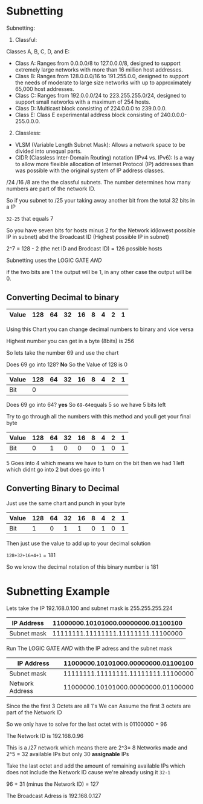 # Subnetting

Subnetting:

  1. Classful:
  
  Classes A, B, C, D, and E:
  
*  Class A: Ranges from 0.0.0.0/8 to 127.0.0.0/8, designed to support extremely large networks with more than 16 million host addresses.
*  Class B: Ranges from 128.0.0.0/16 to 191.255.0.0, designed to support the needs of moderate to large size networks with up to approximately 65,000 host addresses.
*  Class C: Ranges from 192.0.0.0/24 to 223.255.255.0/24, designed to support small networks with a maximum of 254 hosts.
*  Class D: Multicast block consisting of 224.0.0.0 to 239.0.0.0.
*  Class E: Class E experimental address block consisting of 240.0.0.0-255.0.0.0.

  2. Classless:
  
   *  VLSM (Variable Length Subnet Mask): Allows a network space to be divided into unequal parts.
   *  CIDR (Classless Inter-Domain Routing) notation (IPv4 vs. IPv6): Is a way to allow more flexible allocation of Internet Protocol (IP) addresses than was possible with the original system of IP address classes.

/24 /16 /8 are the the classful subnets. The number determines how many numbers are part of the network ID.

So if you subnet to /25 your taking away another bit from the total 32 bits in a IP

`32-25` that equals 7 

So you have seven bits for hosts minus 2 for the Network id(lowest possible IP in subnet) abd the Broadcast ID (Highest possible IP in subnet)

2^7 = 128 - 2 (the net ID and Brodcast ID) = 126 possible hosts

Subnetting uses the LOGIC GATE *AND*

 if the two bits are 1 the output will be 1, in any other case the output will be 0.
 
 



## Converting Decimal to binary

|Value | 128 | 64 | 32 | 16 | 8 | 4 | 2 | 1|
|-------|----|----|----|----|----|----|----|----|

Using this Chart you can change decimal numbers to binary and vice versa
 
Highest number you can get in a byte (8bits) is 256

So lets take the number 69 and use the chart 

Does 69 go into 128? **No** So the Value of 128 is 0

|Value | 128 | 64 | 32 | 16 | 8 | 4 | 2 | 1|
|-------|----|----|----|----|----|----|----|----|
|Bit| 0 |

Does 69 go into 64? **yes** So `69-64`equals 5 so we have 5 bits left

Try to go through all the numbers with this method and youll get your final byte

|Value | 128 | 64 | 32 | 16 | 8 | 4 | 2 | 1|
|-------|----|----|----|----|----|----|----|----|
|Bit    | 0  |1   |0   |0   |0   | 1  |0   |1| 

5 Goes into 4 which means we have to turn on the bit then we had 1 left which didnt go into 2 but does go into 1

## Converting Binary to Decimal

Just use the same chart and punch in your byte

|Value | 128 | 64 | 32 | 16 | 8 | 4 | 2 | 1|
|-------|----|----|----|----|----|----|----|----|
|Bit    | 1  |0   |1   |1   |0   | 1  |0   |1| 

Then just use the value to add up to your decimal solution

`128+32+16+4+1` = 181 

So we know the decimal notation of this binary number is 181


# Subnetting Example

Lets take the IP 192.168.0.100 and subnet mask is 255.255.255.224

|IP Address	|11000000.10101000.00000000.01100100|
|-----------|------------------------------------|
|Subnet mask	|11111111.11111111.11111111.11100000|

Run The LOGIC GATE *AND* with the IP adress and the subnet mask

|IP Address|	11000000.10101000.00000000.01100100|
|-----------|-------------------------------------|
|Subnet mask	|11111111.11111111.11111111.11100000|
|Network Address	|11000000.10101000.00000000.01100000|

Since the the first 3 Octets are all 1's We can Assume the first 3 octets are part of the Network ID

So we only have to solve for the last octet with is 01100000 = 96

The Network ID is 192.168.0.96 

This is a /27 network which means there are 2^3= 8 Networks made and 2^5 = 32 available IPs but only 30 **assignable** IPs

Take the last octet and add the amount of remaining available IPs which does not include the Network ID cause we're already using it `32-1`

96 + 31 (minus the Network ID) = 127

The Broadcast Adress is 192.168.0.127









